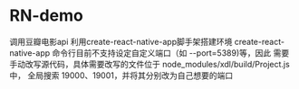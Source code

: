 # RN-demo
调用豆瓣电影api 利用create-react-native-app脚手架搭建环境
create-react-native-app 命令行目前不支持设定自定义端口（如 --port=5389)等，因此 需要手动改写源代码，具体需要改写的文件位于 node_modules/xdl/build/Project.js 中， 全局搜索 19000、19001，并将其分别改为自己想要的端口
